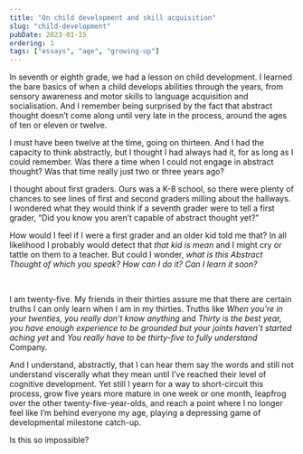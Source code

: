 ```yaml
---
title: "On child development and skill acquisition"
slug: "child-development"
pubDate: 2023-01-15
ordering: 1
tags: ["essays", "age", "growing-up"]
---
```


<span class="small-caps">In seventh or eighth grade</span>, we had a lesson on child development. I learned the bare basics of when a child develops abilities through the years, from sensory awareness and motor skills to language acquisition and socialisation. And I remember being surprised by the fact that abstract thought doesn’t come along until very late in the process, around the ages of ten or eleven or twelve.

I must have been twelve at the time, going on thirteen. And I had the capacity to think abstractly, but I thought I had always had it, for as long as I could remember. Was there a time when I could not engage in abstract thought? Was that time really just two or three years ago?

I thought about first graders. Ours was a K-8 school, so there were plenty of chances to see lines of first and second graders milling about the hallways. I wondered what they would think if a seventh grader were to tell a first grader, “Did you know you aren’t capable of abstract thought yet?”

How would I feel if I were a first grader and an older kid told me that? In all likelihood I probably would detect that _that kid is mean_ and I might cry or tattle on them to a teacher. But could I wonder, _what is this Abstract Thought of which you speak? How can I do it? Can I learn it soon?_

<br />

I am twenty-five. My friends in their thirties assure me that there are certain truths I can only learn when I am in my thirties. Truths like _When you’re in your twenties, you really don’t know anything_ and _Thirty is the best year, you have enough experience to be grounded but your joints haven’t started aching yet_ and _You really have to be thirty-five to fully understand_ Company. 

And I understand, abstractly, that I can hear them say the words and still not understand viscerally what they mean until I’ve reached their level of cognitive development. Yet still I yearn for a way to short-circuit this process, grow five years more mature in one week or one month, leapfrog over the other twenty-five-year-olds, and reach a point where I no longer feel like I’m behind everyone my age, playing a depressing game of developmental milestone catch-up.

Is this so impossible?

